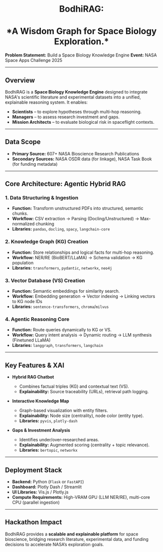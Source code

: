 <h1 align="center"> BodhiRAG: </h1>
<h1 align="center">*A Wisdom Graph for Space Biology Exploration.*</h3>

**Problem Statement:** Build a Space Biology Knowledge Engine
**Event:** NASA Space Apps Challenge 2025

---

## Overview

BodhiRAG is a **Space Biology Knowledge Engine** designed to integrate NASA's scientific literature and experimental datasets into a unified, explainable reasoning system. It enables:

* **Scientists** – to explore hypotheses through multi-hop reasoning.
* **Managers** – to assess research investment and gaps.
* **Mission Architects** – to evaluate biological risk in spaceflight contexts.

---

## Data Scope

* **Primary Source:** 607+ NASA Bioscience Research Publications 
* **Secondary Sources:** NASA OSDR data (for linkage), NASA Task Book (for funding metadata)

---

## Core Architecture: Agentic Hybrid RAG

### 1. Data Structuring & Ingestion

* **Function:** Transform unstructured PDFs into structured, semantic chunks.
* **Workflow:** CSV extraction → Parsing (Docling/Unstructured) → Max-normalized chunking
* **Libraries:** `pandas`, `docling`, `spacy`, `langchain-core`

### 2. Knowledge Graph (KG) Creation

* **Function:** Store relationships and logical facts for multi-hop reasoning.
* **Workflow:** NER/RE (BioBERT/LLaMA) → Schema validation → KG population
* **Libraries:** `transformers`, `pydantic`, `networkx`, `neo4j`

### 3. Vector Database (VS) Creation

* **Function:** Semantic embeddings for similarity search.
* **Workflow:** Embedding generation → Vector indexing → Linking vectors to KG node IDs
* **Libraries:** `sentence-transformers`, `chroma`/`milvus`

### 4. Agentic Reasoning Core

* **Function:** Route queries dynamically to KG or VS.
* **Workflow:** Query intent analysis → Dynamic routing → LLM synthesis (Finetuned LLaMA)
* **Libraries:** `langgraph`, `transformers`, `langchain`

---

## Key Features & XAI

* **Hybrid RAG Chatbot**

  * Combines factual triples (KG) and contextual text (VS).
  * **Explainability:** Source traceability (URLs), retrieval path logging.

* **Interactive Knowledge Map**

  * Graph-based visualization with entity filters.
  * **Explainability:** Node size (centrality), node color (entity type).
  * **Libraries:** `pyvis`, `plotly-dash`

* **Gaps & Investment Analysis**

  * Identifies under/over-researched areas.
  * **Explainability:** Augmented scoring (centrality + topic relevance).
  * **Libraries:** `bertopic`, `networkx`

---

## Deployment Stack

* **Backend:** Python (`Flask` or `FastAPI`)
* **Dashboard:** Plotly Dash / Streamlit
* **UI Libraries:** Vis.js / Plotly.js
* **Compute Requirements:** High-VRAM GPU (LLM NER/RE), multi-core CPU (parallel ingestion)

---

## Hackathon Impact

BodhiRAG provides a **scalable and explainable platform** for space bioscience, bridging research literature, experimental data, and funding decisions to accelerate NASA’s exploration goals.
